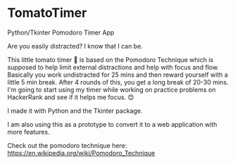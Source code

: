 # TomatoTimer
Python/Tkinter Pomodoro Timer App

Are you easily distracted?
I know that I can be.

This little tomato timer 🍅 is based on the Pomodoro Technique which is supposed to help limit external distractions and help with focus and flow.
Basically you work undistracted for 25 mins and then reward yourself with a little 5 min break. 
After 4 rounds of this, you get a long break of 20-30 mins. 
I'm going to start using my timer while working on practice problems on HackerRank and see if it helps me focus. 😊

I made it with Python and the Tkinter package.

I am also using this as a prototype to convert it to a web application with more features.

Check out the pomodoro technique here: https://en.wikipedia.org/wiki/Pomodoro_Technique
